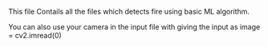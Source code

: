 This file Contails all the files which detects fire using basic ML algorithm. 

You can also use your camera in the input file with giving the input as image = cv2.imread(0)
